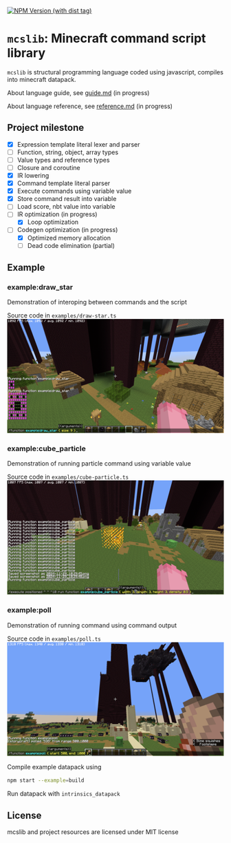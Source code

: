 [![NPM Version (with dist tag)](https://img.shields.io/npm/v/mcslib/latest)](https://www.npmjs.com/package/mcslib)
# `mcslib`: Minecraft command script library
`mcslib` is structural programming language coded using javascript, compiles into minecraft datapack.

About language guide, see [guide.md](./guide.md) (in progress)

About language reference, see [reference.md](./reference.md) (in progress)

## Project milestone
 - [x] Expression template literal lexer and parser
 - [ ] Function, string, object, array types
 - [ ] Value types and reference types
 - [ ] Closure and coroutine
 - [x] IR lowering
 - [x] Command template literal parser
 - [x] Execute commands using variable value
 - [x] Store command result into variable
 - [ ] Load score, nbt value into variable
 - [ ] IR optimization (in progress)
   - [x] Loop optimization
 - [ ] Codegen optimization (in progress)
   - [x] Optimized memory allocation
   - [ ] Dead code elimination (partial)

## Example
### example:draw_star
Demonstration of interoping between commands and the script

Source code in `examples/draw-star.ts`
![Draw star example preview](./assets/draw_star.png)

### example:cube_particle
Demonstration of running particle command using variable value

Source code in `examples/cube-particle.ts`
![Cube particle example preview](./assets/cube_particle.png)

### example:poll
Demonstration of running command using command output

Source code in `examples/poll.ts`
![poll example preview](./assets/poll.png)

Compile example datapack using
```bash
npm start --example=build
```
Run datapack with `intrinsics_datapack`

## License
mcslib and project resources are licensed under MIT license
